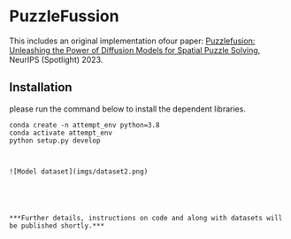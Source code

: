 # PuzzleFussion
This includes an original implementation ofour paper:
[Puzzlefusion: Unleashing the Power of Diffusion Models for Spatial Puzzle Solving](https://arxiv.org/pdf/2211.13785.pdf), NeurIPS (Spotlight) 2023.



## Installation
please run the command below to install the dependent libraries. 

```
conda create -n attempt_env python=3.8
conda activate attempt_env
python setup.py develop



![Model dataset](imgs/dataset2.png)





***Further details, instructions on code and along with datasets will be published shortly.***
